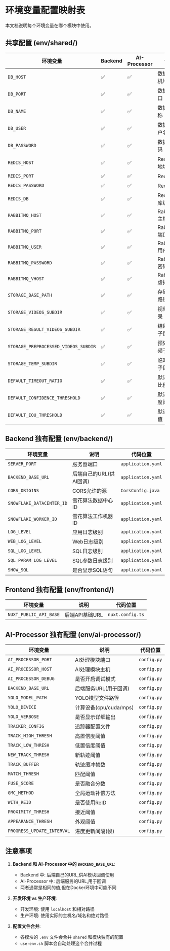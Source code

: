# 环境变量配置映射表

本文档说明每个环境变量在哪个模块中使用。

## 共享配置 (env/shared/)

| 环境变量 | Backend | AI-Processor | 说明 |
|---------|---------|--------------|------|
| `DB_HOST` | ✅ | ✅ | 数据库主机地址 |
| `DB_PORT` | ✅ | ✅ | 数据库端口 |
| `DB_NAME` | ✅ | ✅ | 数据库名称 |
| `DB_USER` | ✅ | ✅ | 数据库用户名 |
| `DB_PASSWORD` | ✅ | ✅ | 数据库密码 |
| `REDIS_HOST` | ✅ | ✅ | Redis主机地址 |
| `REDIS_PORT` | ✅ | ✅ | Redis端口 |
| `REDIS_PASSWORD` | ✅ | ✅ | Redis密码 |
| `REDIS_DB` | ✅ | ✅ | Redis数据库编号 |
| `RABBITMQ_HOST` | ✅ | ✅ | RabbitMQ主机地址 |
| `RABBITMQ_PORT` | ✅ | ✅ | RabbitMQ端口 |
| `RABBITMQ_USER` | ✅ | ✅ | RabbitMQ用户名 |
| `RABBITMQ_PASSWORD` | ✅ | ✅ | RabbitMQ密码 |
| `RABBITMQ_VHOST` | ✅ | ✅ | RabbitMQ虚拟主机 |
| `STORAGE_BASE_PATH` | ✅ | ✅ | 存储基础路径 |
| `STORAGE_VIDEOS_SUBDIR` | ✅ | ✅ | 视频子目录 |
| `STORAGE_RESULT_VIDEOS_SUBDIR` | ✅ | ✅ | 结果视频子目录 |
| `STORAGE_PREPROCESSED_VIDEOS_SUBDIR` | ✅ | ✅ | 预处理视频子目录 |
| `STORAGE_TEMP_SUBDIR` | ✅ | ✅ | 临时文件子目录 |
| `DEFAULT_TIMEOUT_RATIO` | ✅ | ✅ | 默认超时比例 |
| `DEFAULT_CONFIDENCE_THRESHOLD` | ✅ | ✅ | 默认置信度阈值 |
| `DEFAULT_IOU_THRESHOLD` | ✅ | ✅ | 默认IoU阈值 |

## Backend 独有配置 (env/backend/)

| 环境变量 | 说明 | 代码位置 |
|---------|------|---------|
| `SERVER_PORT` | 服务器端口 | `application.yaml` |
| `BACKEND_BASE_URL` | 后端自己的URL(供AI回调) | `application.yaml` |
| `CORS_ORIGINS` | CORS允许的源 | `CorsConfig.java` |
| `SNOWFLAKE_DATACENTER_ID` | 雪花算法数据中心ID | `application.yaml` |
| `SNOWFLAKE_WORKER_ID` | 雪花算法工作机器ID | `application.yaml` |
| `LOG_LEVEL` | 应用日志级别 | `application.yaml` |
| `WEB_LOG_LEVEL` | Web日志级别 | `application.yaml` |
| `SQL_LOG_LEVEL` | SQL日志级别 | `application.yaml` |
| `SQL_PARAM_LOG_LEVEL` | SQL参数日志级别 | `application.yaml` |
| `SHOW_SQL` | 是否显示SQL语句 | `application.yaml` |

## Frontend 独有配置 (env/frontend/)

| 环境变量 | 说明 | 代码位置 |
|---------|------|---------|
| `NUXT_PUBLIC_API_BASE` | 后端API基础URL | `nuxt.config.ts` |

## AI-Processor 独有配置 (env/ai-processor/)

| 环境变量 | 说明 | 代码位置 |
|---------|------|---------|
| `AI_PROCESSOR_PORT` | AI处理模块端口 | `config.py` |
| `AI_PROCESSOR_HOST` | AI处理模块主机 | `config.py` |
| `AI_PROCESSOR_DEBUG` | 是否开启调试模式 | `config.py` |
| `BACKEND_BASE_URL` | 后端服务URL(用于回调) | `config.py` |
| `YOLO_MODEL_PATH` | YOLO模型文件路径 | `config.py` |
| `YOLO_DEVICE` | 计算设备(cpu/cuda/mps) | `config.py` |
| `YOLO_VERBOSE` | 是否显示详细输出 | `config.py` |
| `TRACKER_CONFIG` | 追踪器配置文件 | `config.py` |
| `TRACK_HIGH_THRESH` | 高置信度阈值 | `config.py` |
| `TRACK_LOW_THRESH` | 低置信度阈值 | `config.py` |
| `NEW_TRACK_THRESH` | 新轨迹阈值 | `config.py` |
| `TRACK_BUFFER` | 轨迹缓冲帧数 | `config.py` |
| `MATCH_THRESH` | 匹配阈值 | `config.py` |
| `FUSE_SCORE` | 是否融合分数 | `config.py` |
| `GMC_METHOD` | 全局运动补偿方法 | `config.py` |
| `WITH_REID` | 是否使用ReID | `config.py` |
| `PROXIMITY_THRESH` | 接近阈值 | `config.py` |
| `APPEARANCE_THRESH` | 外观阈值 | `config.py` |
| `PROGRESS_UPDATE_INTERVAL` | 进度更新间隔(帧) | `config.py` |

## 注意事项

1. **Backend 和 AI-Processor 中的 `BACKEND_BASE_URL`**:
   - Backend 中: 后端自己的URL,供AI模块回调使用
   - AI-Processor 中: 后端服务的URL,用于回调
   - 两者通常是相同的值,但在Docker环境中可能不同

2. **开发环境 vs 生产环境**:
   - 开发环境: 使用 `localhost` 和相对路径
   - 生产环境: 使用实际的主机名/域名和绝对路径

3. **配置文件合并**:
   - 各模块的 `.env` 文件会合并 `shared` 和模块独有的配置
   - `use-env.sh` 脚本会自动处理这个合并过程
